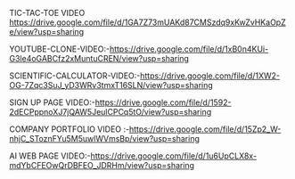 TIC-TAC-TOE VIDEO https://drive.google.com/file/d/1GA7Z73mUAKd87CMSzdq9xKwZvHKaOpZe/view?usp=sharing

YOUTUBE-CLONE-VIDEO:-https://drive.google.com/file/d/1xB0n4KUi-G3le4oGABCfz2xMuntuCREN/view?usp=sharing

SCIENTIFIC-CALCULATOR-VIDEO:-https://drive.google.com/file/d/1XW2-OG-7Zqc3SuJ_yD3WRv3tmxT16SLN/view?usp=sharing

SIGN UP PAGE VIDEO:-https://drive.google.com/file/d/1592-2dECPppnoXJ7jQAW5JeulCPCq5tO/view?usp=sharing

COMPANY PORTFOLIO VIDEO :-https://drive.google.com/file/d/15Zp2_W-nhjC_SToznFYu5M5uwlWVmsBp/view?usp=sharing

AI WEB PAGE VIDEO:-https://drive.google.com/file/d/1u6UpCLX8x-mdYbCFEOwQrDBFEO_JDRHm/view?usp=sharing

